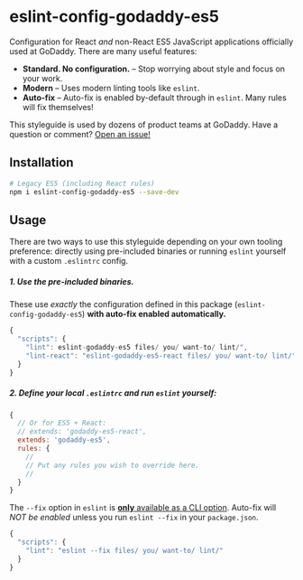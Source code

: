 # eslint-config-godaddy-es5

Configuration for React _and_ non-React ES5 JavaScript applications officially used at GoDaddy. There are many useful features:

- **Standard. No configuration.** – Stop worrying about style and focus on your work.
- **Modern** – Uses modern linting tools like `eslint`.
- **Auto-fix** – Auto-fix is enabled by-default through in `eslint`. Many rules will fix themselves!

This styleguide is used by dozens of product teams at GoDaddy. Have a question or comment? [Open an issue!](https://github.com/godaddy/javascript/issues/new)

## Installation

``` sh
# Legacy ES5 (including React rules)
npm i eslint-config-godaddy-es5 --save-dev
```

## Usage

There are two ways to use this styleguide depending on your own tooling preference: directly using pre-included binaries or running `eslint` yourself with a custom `.eslintrc` config.

##### 1. Use the pre-included binaries.

These use _exactly_ the configuration defined in this  package (`eslint-config-godaddy-es5`) **with auto-fix enabled automatically.**

``` js
{
  "scripts": {
    "lint": eslint-godaddy-es5 files/ you/ want-to/ lint/",
    "lint-react": "eslint-godaddy-es5-react files/ you/ want-to/ lint/"
  }
}
```

##### 2. Define your local `.eslintrc` and run `eslint` yourself:

``` js
{
  // Or for ES5 + React:
  // extends: 'godaddy-es5-react',
  extends: 'godaddy-es5',
  rules: {
    //
    // Put any rules you wish to override here.
    //
  }
}
```

The `--fix` option in `eslint` is [**only** available as a CLI option](https://github.com/eslint/eslint/issues/8041). Auto-fix will *NOT be enabled* unless you run `eslint --fix` in your `package.json`.

``` js
{
  "scripts": {
    "lint": "eslint --fix files/ you/ want-to/ lint/"
  }
}
```
